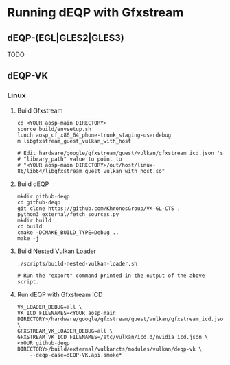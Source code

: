 # Running dEQP with Gfxstream

## dEQP-(EGL|GLES2|GLES3)

TODO

## dEQP-VK

### Linux

1. Build Gfxstream

   ```
   cd <YOUR aosp-main DIRECTORY>
   source build/envsetup.sh
   lunch aosp_cf_x86_64_phone-trunk_staging-userdebug
   m libgfxstream_guest_vulkan_with_host

   # Edit hardware/google/gfxstream/guest/vulkan/gfxstream_icd.json 's
   # "library_path" value to point to
   # "<YOUR aosp-main DIRECTORY>/out/host/linux-86/lib64/libgfxstream_guest_vulkan_with_host.so"
   ```

1. Build dEQP

   ```
   mkdir github-deqp
   cd github-deqp
   git clone https://github.com/KhronosGroup/VK-GL-CTS .
   python3 external/fetch_sources.py
   mkdir build
   cd build
   cmake -DCMAKE_BUILD_TYPE=Debug ..
   make -j
   ```

1. Build Nested Vulkan Loader

   ```
   ./scripts/build-nested-vulkan-loader.sh

   # Run the "export" command printed in the output of the above script.
   ```

1. Run dEQP with Gfxstream ICD

   ```
   VK_LOADER_DEBUG=all \
   VK_ICD_FILENAMES=<YOUR aosp-main DIRECTORY>/hardware/google/gfxstream/guest/vulkan/gfxstream_icd.json \
   GFXSTREAM_VK_LOADER_DEBUG=all \
   GFXSTREAM_VK_ICD_FILENAMES=/etc/vulkan/icd.d/nvidia_icd.json \
   <YOUR github-deqp DIRECTORY>/build/external/vulkancts/modules/vulkan/deqp-vk \
       --deqp-case=dEQP-VK.api.smoke*
   ```